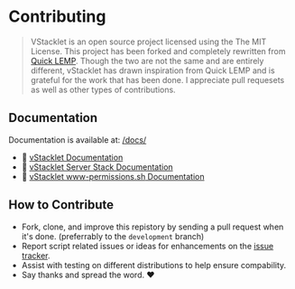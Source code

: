 # Contributing

> VStacklet is an open source project licensed using the The MIT License.
> This project has been forked and completely rewritten from [Quick LEMP](https://github.com/jbradach/quick-lemp/).
> Though the two are not the same and are entirely different, vStacklet has drawn inspiration from Quick LEMP and is grateful for the work that has been done.
> I appreciate pull requesets as well as other types of contributions.

## Documentation

Documentation is available at: [/docs/](https://github.com/JMSDOnline/vstacklet/tree/development/docs)
 - :book: [vStacklet Documentation](https://github.com/JMSDOnline/vstacklet/blob/development/docs/setup/vstacklet.sh.md)
 - :book: [vStacklet Server Stack Documentation](https://github.com/JMSDOnline/vstacklet/blob/development/docs/setup/vstacklet-server-stack.sh.md)
 - :book: [vStacklet www-permissions.sh Documentation](https://github.com/JMSDOnline/vstacklet/blob/development/docs/setup/www-permissions.sh.md)

## How to Contribute

 - Fork, clone, and improve this repistory by sending a pull request when it's done. (preferrably to the `development` branch)
 - Report script related issues or ideas for enhancements on the [issue tracker](https://github.com/JMSDOnline/vstacklet/issues).
 - Assist with testing on different distributions to help ensure compability.
 - Say thanks and spread the word. :heart:

